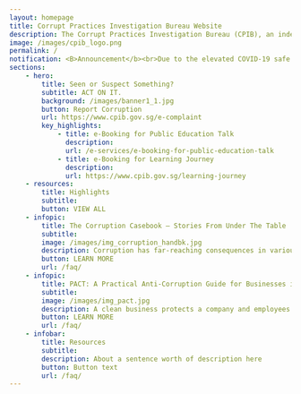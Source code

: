 ```yaml
---
layout: homepage
title: Corrupt Practices Investigation Bureau Website
description: The Corrupt Practices Investigation Bureau (CPIB), an independent agency, is responsible for the investigation and prevention of corruption in Singapore.
image: /images/cpib_logo.png
permalink: /
notification: <B>Announcement</b><br>Due to the elevated COVID-19 safe distancing measures, the Corruption Reporting & Heritage Centre (CRHC) @ 247 Whitley Road will remain closed till further notice. The CPIB will still operate as usual. However, members of the public are strongly advised against visiting the CPIB headquarters during this time of elevated safe distancing measures.
sections:
    - hero:
        title: Seen or Suspect Something?
        subtitle: ACT ON IT.
        background: /images/banner1_1.jpg
        button: Report Corruption
        url: https://www.cpib.gov.sg/e-complaint
        key_highlights:
            - title: e-Booking for Public Education Talk
              description: 
              url: /e-services/e-booking-for-public-education-talk
            - title: e-Booking for Learning Journey
              description: 
              url: https://www.cpib.gov.sg/learning-journey
    - resources:
        title: Highlights
        subtitle: 
        button: VIEW ALL
    - infopic:
        title: The Corruption Casebook – Stories From Under The Table
        subtitle: 
        image: /images/img_corruption_handbk.jpg
        description: Corruption has far-reaching consequences in various aspects of society. As part of CPIB’s prevention and outreach efforts, the CPIB has developed an e-Book titled "**The Corruption Casebook - Stories From Under The Table**" featuring stories on past cases of corruption.
        button: LEARN MORE
        url: /faq/
    - infopic:
        title: PACT: A Practical Anti-Corruption Guide for Businesses in Singapore
        subtitle: 
        image: /images/img_pact.jpg
        description: A clean business protects a company and employees from being caught in thorny and compromising situations. As part of the CPIB’s commitment to combat corruption in the private sector, we have developed **PACT: A Practical Anti-Corruption Guide for Businesses in Singapore** to help domestic business owners prevent corruption in their companies.
        button: LEARN MORE
        url: /faq/
    - infobar:
        title: Resources
        subtitle: 
        description: About a sentence worth of description here
        button: Button text
        url: /faq/
---
```


